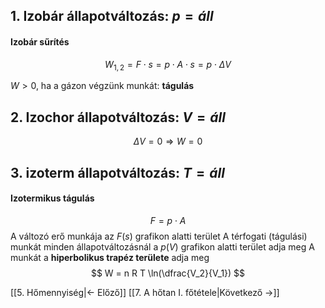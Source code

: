 ## 1. Izobár állapotváltozás: $p = áll$
#### Izobár sűrítés
$$
W_{1,2} = F \cdot s =
p \cdot A \cdot s =
p \cdot \Delta V
$$

$W > 0$, ha a gázon végzünk munkát: __tágulás__

## 2. Izochor állapotváltozás: $V = áll$
$$
\Delta V = 0 \Rightarrow W = 0
$$

## 3. izoterm állapotváltozás: $T = áll$
#### Izotermikus tágulás
$$
F = p \cdot A
$$
A változó erő munkája az $F(s)$ grafikon alatti terület
A térfogati (tágulási) munkát  minden állapotváltozásnál a $p(V)$ grafikon alatti terület adja meg
A munkát a **hiperbolikus trapéz területe** adja meg
$$
W = n R T \ln(\dfrac{V_2}{V_1})
$$

[[5. Hőmennyiség|← Előző]]
[[7. A hőtan I. főtétele|Következő →]]